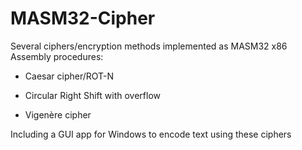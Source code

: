 # MASM32-Cipher
Several ciphers/encryption methods implemented as MASM32 x86 Assembly procedures:

- Caesar cipher/ROT-N

- Circular Right Shift with overflow

- Vigenère cipher


Including a GUI app for Windows to encode text using these ciphers
